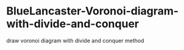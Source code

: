 # BlueLancaster-Voronoi-diagram-with-divide-and-conquer
draw voronoi diagram with divide and conquer method
